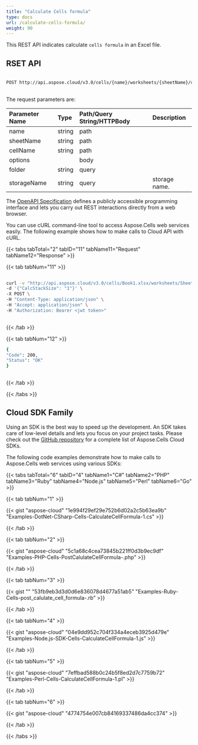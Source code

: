 ```yaml
---
title: "Calculate Cells formula"
type: docs
url: /calculate-cells-formula/
weight: 90
---
```


This REST API indicates calculate `cells formula` in an Excel file.

## RSET API
 
```bash
 
POST http://api.aspose.cloud/v3.0/cells/{name}/worksheets/{sheetName}/cells/{cellName}/calculate
 
```
The request parameters are: 
 
| Parameter Name | Type | Path/Query String/HTTPBody | Description| 
| :- | :- | :- |:- | 
| name | string | path |   |
| sheetName | string | path |   |
| cellName | string | path |   |
| options |  | body |   |
| folder | string | query |   |
| storageName | string | query | storage name. |
 
The [OpenAPI Specification](https://apireference.aspose.cloud/cells/#/Cells/PostCellCalculate) defines a publicly accessible programming interface and lets you carry out REST interactions directly from a web browser.
 
You can use cURL command-line tool to access Aspose.Cells web services easily. The following example shows how to make calls to Cloud API with cURL.
 
{{< tabs tabTotal="2" tabID="11" tabName11="Request" tabName12="Response" >}}
 
{{< tab tabNum="11" >}}
 
```bash
 
curl -v "http://api.aspose.cloud/v3.0/cells/Book1.xlsx/worksheets/Sheet1/cells/A1/calculate" \
-d '{"CalcStackSize": "1"}' \
-X POST \
-H "Content-Type: application/json" \
-H "Accept: application/json" \
-H "Authorization: Bearer <jwt token>"
 
```
 
{{< /tab >}}
 
{{< tab tabNum="12" >}}
 
```bash
{
"Code": 200,
"Status": "OK"
}
 
```
 
{{< /tab >}}
 
{{< /tabs >}}
 
## Cloud SDK Family

Using an SDK is the best way to speed up the development. An SDK takes care of low-level details and lets you focus on your project tasks. Please check out the [GitHub repository](https://github.com/aspose-cells-cloud) for a complete list of Aspose.Cells Cloud SDKs.

The following code examples demonstrate how to make calls to Aspose.Cells web services using various SDKs:

{{< tabs tabTotal="6" tabID="4" tabName1="C#" tabName2="PHP" tabName3="Ruby" tabName4="Node.js" tabName5="Perl" tabName6="Go" >}}

{{< tab tabNum="1" >}}

{{< gist "aspose-cloud" "1e994f29ef29e752b6d02a2c5b63ea9b" "Examples-DotNet-CSharp-Cells-CalculateCellFormula-1.cs" >}}

{{< /tab >}}

{{< tab tabNum="2" >}}

{{< gist "aspose-cloud" "5c1a68c4cea73845b221ff0d3b9ec9df" "Examples-PHP-Cells-PostCalulateCellFormula-.php" >}}

{{< /tab >}}

{{< tab tabNum="3" >}}

{{< gist "" "53fb9eb3d3d0d6e836078d4677a51ab5" "Examples-Ruby-Cells-post_calulate_cell_formula-.rb" >}}

{{< /tab >}}

{{< tab tabNum="4" >}}

{{< gist "aspose-cloud" "04e9dd952c704f334a4eceb3925d479e" "Examples-Node.js-SDK-Cells-CalculateCellFormula-1.js" >}}

{{< /tab >}}

{{< tab tabNum="5" >}}

{{< gist "aspose-cloud" "7effbad588b0c24b5f8ed2d7c7759b72" "Examples-Perl-Cells-CalculateCellFormula-1.pl" >}}

{{< /tab >}}

{{< tab tabNum="6" >}}

{{< gist "aspose-cloud" "4774754e007cb84169337486da4cc374" >}}

{{< /tab >}}

{{< /tabs >}}
